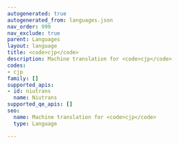 ```yaml
---
autogenerated: true
autogenerated_from: languages.json
nav_order: 999
nav_exclude: true
parent: Languages
layout: language
title: <code>cjp</code>
description: Machine translation for <code>cjp</code>
codes:
- cjp
family: []
supported_apis:
- id: niutrans
  name: Niutrans
supported_qe_apis: []
seo:
  name: Machine translation for <code>cjp</code>
  type: Language

---
```


